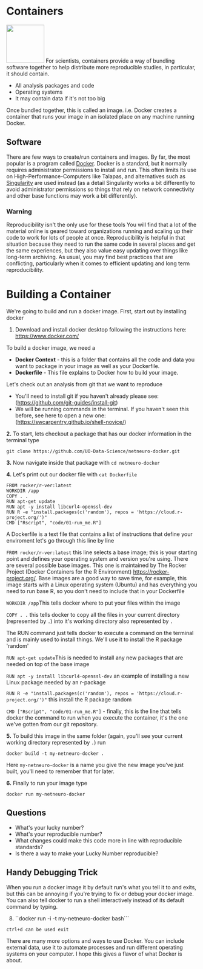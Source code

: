 
# Containers
<img src=https://www.docker.com/wp-content/uploads/2022/03/horizontal-logo-monochromatic-white.png width=100px>
For scientists, containers provide a way of bundling software together to help distribute more reproducible studies, in particular, it should contain.

* All analysis packages and code
* Operating systems
* It may contain data if it's not too big

Once bundled together, this is called an image. i.e. Docker creates a container that runs your image in an isolated place on any machine running Docker. 

## Software

There are few ways to create/run containers and images. By far, the most popular is a program called [Docker](https://www.docker.com/). Docker is a standard, but it normally requires administrator permissions to install and run. This often limits its use on High-Performance-Computers like Talapas, and alternatives such as [Singularity](https://docs.sylabs.io/guides/3.5/user-guide/introduction.html) are used instead (as a detail Singularity works a bit differently to avoid administrator permissions so things that rely on network connectivity and other base functions may work a bit differently). 

### **Warning** 
Reproducibility isn't the only use for these tools You will find that a lot of the material online is geared toward organizations running and scaling up their code to work for lots of people at once. Reproducibility is helpful in that situation because they need to run the same code in several places and get the same experiences, but they also value easy updating over things like long-term archiving. As usual, you may find best practices that are conflicting, particularly when it comes to efficient updating and long term reproducibility.  

# Building a Container

We're going to build and run a docker image. First, start out by installing docker

1. Download and install docker desktop following the instructions here: https://www.docker.com/

To build a docker image, we need a
* **Docker Context** - this is a folder that contains all the code and data you want to package in your image as well as your Dockerfile.
* **Dockerfile** - This file explains to Docker how to build your image.

Let's check out an analysis from git that we want to reproduce
* You'll need to install git if you haven't already please see: (https://github.com/git-guides/install-git)
* We will be running commands in the terminal. If you haven't seen this before, see here to open a new one: (https://swcarpentry.github.io/shell-novice/)


**2.** To start, lets checkout a package that has our docker information in the terminal type

```git clone https://github.com/UO-Data-Science/netneuro-docker.git```

**3.** Now navigate inside that package with
```cd netneuro-docker```

**4.** Let's print out our docker file with
   ```cat Dockerfile```
   
```
FROM rocker/r-ver:latest
WORKDIR /app
COPY . .
RUN apt-get update
RUN apt -y install libcurl4-openssl-dev
RUN R -e "install.packages(c('random'), repos = 'https://cloud.r-project.org/')"
CMD ["Rscript", "code/01-run_me.R"]
```

A Dockerfile is a text file that contains a list of instructions that define your enviroment let's go through this line by line

```FROM rocker/r-ver:latest``` this line selects a base image; this is your starting point and defines your operating system and version you're using. There are several possible base images. This one is maintained by The Rocker Project (Docker Containers for the R Environment) https://rocker-project.org/. Base images are a good way to save time, for example, this image starts with a Linux operating system (Ubuntu) and has everything you need to run base R, so you don't need to include that in your Dockerfile

```WORKDIR /app```This tells docker where to put your files within the image 

```COPY . .``` this tells docker to copy all the files in your current directory (represented by ```.```) into it's working directory also represented by ```.```

The RUN command just tells docker to execute a command on the terminal and is mainly used to install things. We'll use it to install the R package 'random'

```RUN apt-get update```This is needed to install any new packages that are needed on top of the base image

```RUN apt -y install libcurl4-openssl-dev``` an example of installing a new Linux package needed by an r-package

```RUN R -e "install.packages(c('random'), repos = 'https://cloud.r-project.org/')"``` this install the R package random

```CMD ["Rscript", "code/01-run_me.R"]``` - finally, this is the line that tells docker the command to run when you execute the container, it's the one we've gotten from our git repository.


**5.** To build this image in the same folder (again, you'll see your current working directory represented by ```.```) run

```docker build -t my-netneuro-docker .```

Here ```my-netneuro-docker``` is a name you give the new image you've just built, you'll need to remember that for later.

**6.** Finally to run your image type

 ```docker run my-netneuro-docker```

## Questions
* What's your lucky number?
* What's your reproducible number?
* What changes could make this code more in line with reproducible standards? 
* Is there a way to make your Lucky Number reproducible?

## Handy Debugging Trick

When you run a docker image it by default run's what you tell it to and exits, but this can be annoying if you're trying to fix or debug your docker image. You can also tell docker to run a shell interactively instead of its default command by typing.

8. ``docker run -i -t my-netneuro-docker bash```

```ctrl+d can be used exit```

There are many more options and ways to use Docker. You can include external data, use it to automate processes and run different operating systems on your computer. I hope this gives a flavor of what Docker is about.


